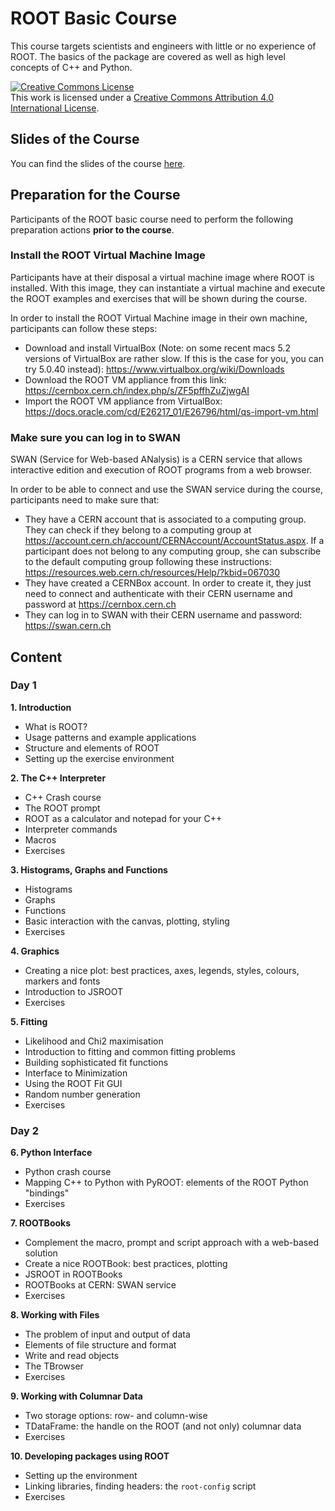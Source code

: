 # ROOT Basic Course

This course targets scientists and engineers with little or no experience of ROOT.
The basics of the package are covered as well as high level concepts of C++ and
Python.

<a rel="license" href="http://creativecommons.org/licenses/by/4.0/"><img alt="Creative Commons License" style="border-width:0" src="https://i.creativecommons.org/l/by/4.0/88x31.png" /></a><br />This work is licensed under a <a rel="license" href="http://creativecommons.org/licenses/by/4.0/">Creative Commons Attribution 4.0 International License</a>.

## Slides of the Course
You can find the slides of the course [here](https://docs.google.com/presentation/d/189f0qsDEnMSk2R5KWLRPz2TdEV5kTfXH1VcuAra4cnU/edit?usp=sharing).

## Preparation for the Course

Participants of the ROOT basic course need to perform the following preparation actions **prior to the course**.

### Install the ROOT Virtual Machine Image

Participants have at their disposal a virtual machine image where ROOT is installed. With this image, they can instantiate a virtual machine and execute the ROOT examples and exercises that will be shown during the course.

In order to install the ROOT Virtual Machine image in their own machine, participants can follow these steps:
* Download and install VirtualBox (Note: on some recent macs 5.2 versions of VirtualBox are rather slow. If this is the case for you, you can try 5.0.40 instead):
https://www.virtualbox.org/wiki/Downloads
* Download the ROOT VM appliance from this link:
https://cernbox.cern.ch/index.php/s/ZF5pffhZuZjwgAI
* Import the ROOT VM appliance from VirtualBox:
https://docs.oracle.com/cd/E26217_01/E26796/html/qs-import-vm.html

### Make sure you can log in to SWAN

SWAN (Service for Web-based ANalysis) is a CERN service that allows interactive edition and execution of ROOT programs from a web browser.

In order to be able to connect and use the SWAN service during the course, participants need to make sure that:
* They have a CERN account that is associated to a computing group. They can check if they belong to a computing group at https://account.cern.ch/account/CERNAccount/AccountStatus.aspx. If a participant does not belong to any computing group, she can subscribe to the default computing group following these instructions: https://resources.web.cern.ch/resources/Help/?kbid=067030
* They have created a CERNBox account. In order to create it, they just need to connect and authenticate with their CERN username and password at https://cernbox.cern.ch
* They can log in to SWAN with their CERN username and password: https://swan.cern.ch

## Content

### Day 1

**1. Introduction**
 - What is ROOT?
 - Usage patterns and example applications
 - Structure and elements of ROOT
 - Setting up the exercise environment

**2. The C++ Interpreter**
 - C++ Crash course
 - The ROOT prompt
 - ROOT as a calculator and notepad for your C++
 - Interpreter commands
 - Macros
 - Exercises

**3. Histograms, Graphs and Functions**
 - Histograms
 - Graphs
 - Functions
 - Basic interaction with the canvas, plotting, styling
 - Exercises

**4. Graphics**
 - Creating a nice plot: best practices, axes, legends, styles, colours, markers and fonts
 - Introduction to JSROOT
 - Exercises

**5. Fitting**
 - Likelihood and Chi2 maximisation
 - Introduction to fitting and common fitting problems
 - Building sophisticated fit functions
 - Interface to Minimization
 - Using the ROOT Fit GUI
 - Random number generation
 - Exercises

### Day 2

**6. Python Interface**
 - Python crash course
 - Mapping C++ to Python with PyROOT: elements of the ROOT Python "bindings"
 - Exercises

**7. ROOTBooks**
 - Complement the macro, prompt and script approach with a web-based solution
 - Create a nice ROOTBook: best practices, plotting
 - JSROOT in ROOTBooks
 - ROOTBooks at CERN: SWAN service
 - Exercises

**8. Working with Files**
 - The problem of input and output of data
 - Elements of file structure and format
 - Write and read objects
 - The TBrowser
 - Exercises

**9. Working with Columnar Data**
 - Two storage options: row- and column-wise
 - TDataFrame: the handle on the ROOT (and not only) columnar data
 - Exercises

**10. Developing packages using ROOT**
 - Setting up the environment
 - Linking libraries, finding headers: the `root-config` script
 - Exercises

